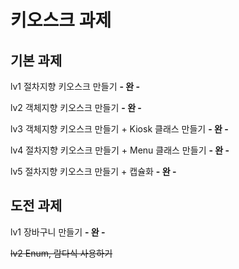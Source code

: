 # 키오스크 과제

## 기본 과제

lv1 절차지향 키오스크 만들기 **- 완 -**

lv2 객체지향 키오스크 만들기 **- 완 -**

lv3 객체지향 키오스크 만들기 + Kiosk 클래스 만들기 **- 완 -**

lv4 절차지향 키오스크 만들기 + Menu 클래스 만들기 **- 완 -**

lv5 절차지향 키오스크 만들기 + 캡슐화 **- 완 -**

## 도전 과제

lv1 장바구니 만들기 **- 완 -**

~~lv2 Enum, 람다식 사용하기~~


